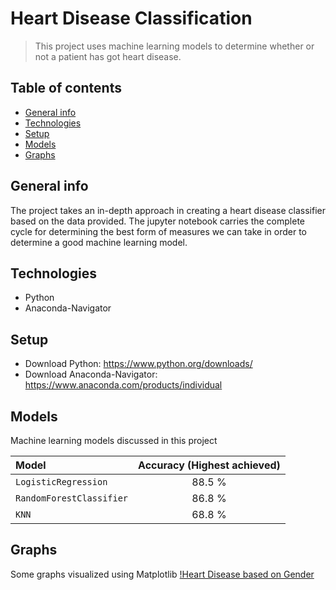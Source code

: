 # Heart Disease Classification
> This project uses machine learning models to determine whether or not a patient has got heart disease.

## Table of contents
* [General info](#general-info)
* [Technologies](#technologies)
* [Setup](#setup)
* [Models](#models)
* [Graphs](#graphs)

## General info
The project takes an in-depth approach in creating a heart disease classifier based on the data provided. The jupyter notebook carries the complete cycle for determining the best form of measures we can take in order to determine a good machine learning model. 

## Technologies
* Python
* Anaconda-Navigator 

## Setup
* Download Python: https://www.python.org/downloads/
* Download Anaconda-Navigator: https://www.anaconda.com/products/individual

## Models
Machine learning models discussed in this project

| Model | Accuracy (Highest achieved) |
| :---  |     :---:      |
| `LogisticRegression` | 88.5 %|
| `RandomForestClassifier` | 86.8 % |
| `KNN` | 68.8 % |

## Graphs 
Some graphs visualized using Matplotlib
[!Heart Disease based on Gender](Images/gender.png)
